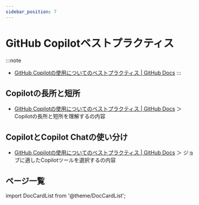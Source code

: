 ```yaml
---
sidebar_position: 7
---
```


# GitHub Copilotベストプラクティス

:::note
- [GitHub Copilotの使用についてのベストプラクティス | GitHub Docs](https://docs.github.com/ja/copilot/using-github-copilot/best-practices-for-using-github-copilot)
:::

## Copilotの長所と短所

- [GitHub Copilotの使用についてのベストプラクティス | GitHub Docs](https://docs.github.com/ja/copilot/using-github-copilot/best-practices-for-using-github-copilot) ＞ Copilotの長所と短所を理解するの内容

## CopilotとCopilot Chatの使い分け

- [GitHub Copilotの使用についてのベストプラクティス | GitHub Docs](https://docs.github.com/ja/copilot/using-github-copilot/best-practices-for-using-github-copilot) ＞ ジョブに適したCopilotツールを選択するの内容

## ページ一覧

import DocCardList from '@theme/DocCardList';

<DocCardList />
